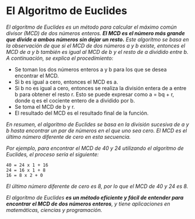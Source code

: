 # El Algoritmo de Euclides

_El algoritmo de Euclides es un método para calcular el máximo común divisor (MCD) de dos números enteros. **El MCD es el número más grande que divide a ambos números sin dejar un resto.** Este algoritmo se basa en la observación de que si el MCD de dos números a y b existe, entonces el MCD de a y b también es igual al MCD de b y el resto de a dividido entre b. A continuación, se explica el procedimiento:_

- Se toman los dos números enteros a y b para los que se desea encontrar el MCD.
- Si b es igual a cero, entonces el MCD es a.
- Si b no es igual a cero, entonces se realiza la división entera de a entre b para obtener el resto r. Esto se puede expresar como a = bq + r, donde q es el cociente entero de a dividido por b.
- Se toma el MCD de b y r.
- El resultado del MCD es el resultado final de la función.

_En resumen, el algoritmo de Euclides se basa en la división sucesiva de a y b hasta encontrar un par de números en el que uno sea cero. El MCD es el último número diferente de cero en esta secuencia._

_Por ejemplo, para encontrar el MCD de 40 y 24 utilizando el algoritmo de Euclides, el proceso sería el siguiente:_

```
40 = 24 x 1 + 16
24 = 16 x 1 + 8
16 = 8 x 2 + 0
```

_El último número diferente de cero es 8, por lo que el MCD de 40 y 24 es 8._

_El algoritmo de Euclides **es un método eficiente y fácil de entender para encontrar el MCD de dos números enteros**, y tiene aplicaciones en matemáticas, ciencias y programación._
